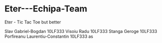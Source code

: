 # Eter---Echipa-Team
Eter - Tic Tac Toe but better

Slav Gabriel-Bogdan 10LF333
Visoiu Radu 10LF333
Stanga Geroge 10LF333
Porfireanu Laurentiu-Constantin 10LF333
as